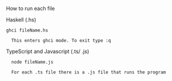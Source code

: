 How to run each file

Haskell (.hs) 

    ghci fileName.hs

      This enters ghci mode. To exit type :q 

  TypeScript and Javascript (.ts/ .js)

      node fileName.js

      For each .ts file there is a .js file that runs the program
